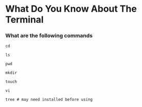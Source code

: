 # What Do You Know About The Terminal

### What are the following commands

```
cd
```

```
ls
```

```
pwd
```

```
mkdir
```

```
touch
```

```
vi
```

```
tree # may need installed before using
```

